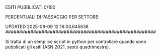 ESITI PUBBLICATI 0/190 

PERCENTUALI DI PASSAGGIO PER SETTORE:

UPDATED 2025-09-09 12:16:03.645638
###################################################### 

Si tratta di un semplice script in python per controllare quando sono pubblicati gli esiti (ASN 2021, sesto quadrimestre).

